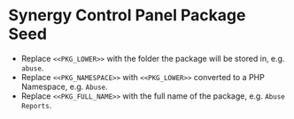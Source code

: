 # Synergy Control Panel Package Seed

 - Replace `<<PKG_LOWER>>` with the folder the package will be stored in, e.g. `abuse`.
 - Replace `<<PKG_NAMESPACE>>` with `<<PKG_LOWER>>` converted to a PHP Namespace, e.g. `Abuse`.
 - Replace `<<PKG_FULL_NAME>>` with the full name of the package, e.g. `Abuse Reports`.
 
